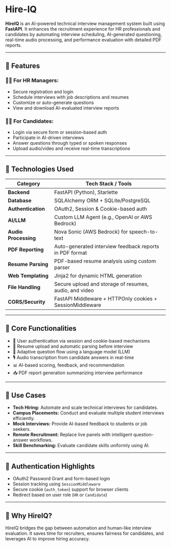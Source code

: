 # Hire-IQ

**HireIQ** is an AI-powered technical interview management system built using **FastAPI**. It enhances the recruitment experience for HR professionals and candidates by automating interview scheduling, AI-generated questioning, real-time audio processing, and performance evaluation with detailed PDF reports.

---

## 📌 Features

### 👩‍💼 For HR Managers:

* Secure registration and login
* Schedule interviews with job descriptions and resumes
* Customize or auto-generate questions
* View and download AI-evaluated interview reports

### 👨‍💻 For Candidates:

* Login via secure form or session-based auth
* Participate in AI-driven interviews
* Answer questions through typed or spoken responses
* Upload audio/video and receive real-time transcriptions

---

## 🧠 Technologies Used

| Category             | Tech Stack / Tools                                        |
| -------------------- | --------------------------------------------------------- |
| **Backend**          | FastAPI (Python), Starlette                               |
| **Database**         | SQLAlchemy ORM + SQLite/PostgreSQL                        |
| **Authentication**   | OAuth2, Session & Cookie-based auth                       |
| **AI/LLM**           | Custom LLM Agent (e.g., OpenAI or AWS Bedrock)            |
| **Audio Processing** | Nova Sonic (AWS Bedrock) for speech-to-text               |
| **PDF Reporting**    | Auto-generated interview feedback reports in PDF format   |
| **Resume Parsing**   | PDF-based resume analysis using custom parser             |
| **Web Templating**   | Jinja2 for dynamic HTML generation                        |
| **File Handling**    | Secure upload and storage of resumes, audio, and video    |
| **CORS/Security**    | FastAPI Middleware + HTTPOnly cookies + SessionMiddleware |

---

## 🧰 Core Functionalities

* 🔐 User authentication via session and cookie-based mechanisms
* 📄 Resume upload and automatic parsing before interview
* 🤖 Adaptive question flow using a language model (LLM)
* 🎙️ Audio transcription from candidate answers in real-time
* 📊 AI-based scoring, feedback, and recommendation
* 📥 PDF report generation summarizing interview performance

---

## 🧠 Use Cases

* **Tech Hiring:** Automate and scale technical interviews for candidates.
* **Campus Placements:** Conduct and evaluate multiple student interviews efficiently.
* **Mock Interviews:** Provide AI-based feedback to students or job seekers.
* **Remote Recruitment:** Replace live panels with intelligent question-answer workflows.
* **Skill Benchmarking:** Evaluate candidate skills uniformly using AI.

---

## 🔐 Authentication Highlights

* OAuth2 Password Grant and form-based login
* Session tracking using `SessionMiddleware`
* Secure cookie (`auth_token`) support for browser clients
* Redirect based on user role (`HR` or `Candidate`)

---


## 🙌 Why HireIQ?

HireIQ bridges the gap between automation and human-like interview evaluation. It saves time for recruiters, ensures fairness for candidates, and leverages AI to improve hiring accuracy.

